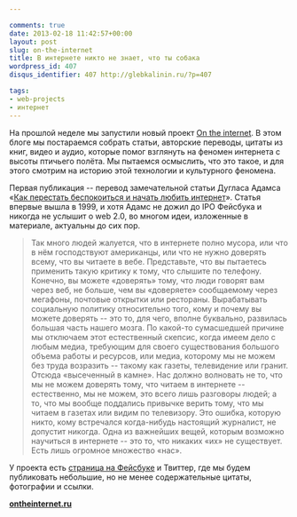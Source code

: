```yaml
---

comments: true
date: 2013-02-18 11:42:57+00:00
layout: post
slug: on-the-internet
title: В интернете никто не знает, что ты собака
wordpress_id: 407
disqus_identifier: 407 http://glebkalinin.ru/?p=407

tags:
- web-projects
- интернет
---
```


На прошлой неделе мы запустили новый проект [On the internet](http://ontheinternet.ru/). В этом блоге мы постараемся собрать статьи, авторские переводы, цитаты из книг, видео и аудио, которые помог взглянуть на феномен интернета с высоты птичьего полёта. Мы пытаемся осмыслить, что это такое, и для этого смотрим на историю этой технологии и культурного феномена.

Первая публикация -- перевод замечательной статьи Дугласа Адамса «[Как перестать беспокоиться и начать любить интернет](http://ontheinternet.ru/how-to-stop-worrying-and-learn-to-love-the-internet/)». Статья впервые вышла в 1999, и хотя Адамс не дожил до IPO Фейсбука и никогда не услышит о web 2.0, во многом идеи, изложенные в материале, актуальны до сих пор.



> Так много людей жалуется, что в интернете полно мусора, или что в нём господствуют американцы, или что не нужно доверять всему, что вы читаете в вебе. Представьте, что вы пытаетесь применить такую критику к тому, что слышите по телефону. Конечно, вы можете «доверять» тому, что люди говорят вам через веб, не больше, чем вы «доверяете» сообщаемому через мегафоны, почтовые открытки или рестораны. Вырабатывать социальную политику относительно того, кому и почему вы можете доверять -- это то, для чего, вполне буквально, развилась большая часть нашего мозга. По какой-то сумасшедшей причине мы отключаем этот естественный скепсис, когда имеем дело с любым медиа, требующим для своего существования большого объема работы и ресурсов, или медиа, которому мы не можем без труда возразить -- такому как газеты, телевидение или гранит. Отсюда «высеченный в камне». Нас должно волновать не то, что мы не можем доверять тому, что читаем в интернете -- естественно, мы не можем, это всего лишь разговоры людей; а то, что мы вообще поддались привычке верить тому, что мы читаем в газетах или видим по телевизору. Это ошибка, которую никто, кому встречался когда-нибудь настоящий журналист, не допустит никогда. Одна из важнейших вещей, которым возможно научиться в интернете -- это то, что никаких «их» не существует. Есть лишь огромное множество «нас».




У проекта есть [страница на Фейсбуке](https://www.facebook.com/ontheinternet.ru) и Твиттер, где мы будем публиковать небольшие, но не менее содержательные цитаты, фотографии и ссылки.

**[ontheinternet.ru](http://ontheinternet.ru)**
